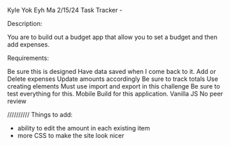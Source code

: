 Kyle Yok Eyh Ma
2/15/24
Task Tracker - 

Description:

You are to build out a budget app that allow you to set a budget and then add expenses.


Requirements:

Be sure this is designed
Have data saved when I come back to it.
Add or Delete expenses
Update amounts accordingly
Be sure to track totals
Use creating elements
Must use import and export in this challenge
Be sure to test everything for this.
Mobile Build for this application.
Vanilla JS
No peer review


//////////
Things to add:
+ ability to edit the amount in each existing item
+ more CSS to make the site look nicer
